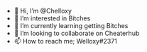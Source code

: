 - 👋 Hi, I’m @Chelloxy
- 👀 I’m interested in Bitches
- 🌱 I’m currently learning getting Bitches
- 💞️ I’m looking to collaborate on Cheaterhub
- 📫 How to reach me; Welloxy#2371
<!---
Chelloxy/Chelloxy is a ✨ special ✨ repository because its `README.md` (this file) appears on your GitHub profile.
You can click the Preview link to take a look at your changes.
--->
